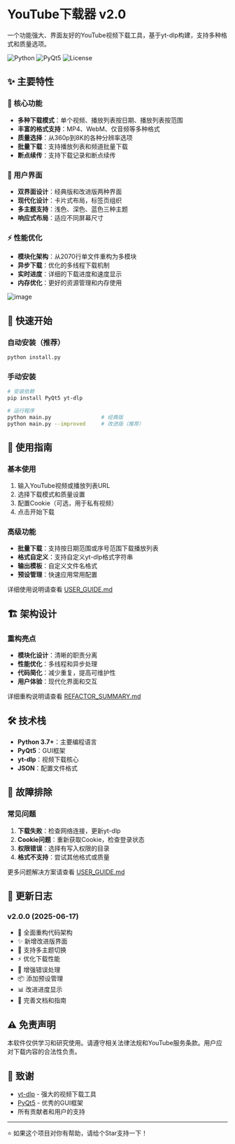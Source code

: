 # YouTube下载器 v2.0

一个功能强大、界面友好的YouTube视频下载工具，基于yt-dlp构建，支持多种格式和质量选项。

![Python](https://img.shields.io/badge/Python-3.7+-blue.svg)
![PyQt5](https://img.shields.io/badge/PyQt5-5.15+-green.svg)
![License](https://img.shields.io/badge/License-MIT-yellow.svg)

## ✨ 主要特性

### 🎯 核心功能
- **多种下载模式**：单个视频、播放列表按日期、播放列表按范围
- **丰富的格式支持**：MP4、WebM、仅音频等多种格式
- **质量选择**：从360p到8K的各种分辨率选项
- **批量下载**：支持播放列表和频道批量下载
- **断点续传**：支持下载记录和断点续传

### 🎨 用户界面
- **双界面设计**：经典版和改进版两种界面
- **现代化设计**：卡片式布局，标签页组织
- **多主题支持**：浅色、深色、蓝色三种主题
- **响应式布局**：适应不同屏幕尺寸

### ⚡ 性能优化
- **模块化架构**：从2070行单文件重构为多模块
- **异步下载**：优化的多线程下载机制
- **实时进度**：详细的下载进度和速度显示
- **内存优化**：更好的资源管理和内存使用

![image](https://github.com/user-attachments/assets/6c36a290-44ee-4b62-b24f-7083280bd50e)

## 🚀 快速开始

### 自动安装（推荐）
```bash
python install.py
```

### 手动安装
```bash
# 安装依赖
pip install PyQt5 yt-dlp

# 运行程序
python main.py                # 经典版
python main.py --improved     # 改进版（推荐）
```

## 📖 使用指南

### 基本使用
1. 输入YouTube视频或播放列表URL
2. 选择下载模式和质量设置
3. 配置Cookie（可选，用于私有视频）
4. 点击开始下载

### 高级功能
- **批量下载**：支持按日期范围或序号范围下载播放列表
- **格式自定义**：支持自定义yt-dlp格式字符串
- **输出模板**：自定义文件名格式
- **预设管理**：快速应用常用配置

详细使用说明请查看 [USER_GUIDE.md](USER_GUIDE.md)

## 🏗️ 架构设计

### 重构亮点
- **模块化设计**：清晰的职责分离
- **性能优化**：多线程和异步处理
- **代码简化**：减少重复，提高可维护性
- **用户体验**：现代化界面和交互

详细重构说明请查看 [REFACTOR_SUMMARY.md](REFACTOR_SUMMARY.md)

## 🛠️ 技术栈

- **Python 3.7+**：主要编程语言
- **PyQt5**：GUI框架
- **yt-dlp**：视频下载核心
- **JSON**：配置文件格式

## 🐛 故障排除

### 常见问题
1. **下载失败**：检查网络连接，更新yt-dlp
2. **Cookie问题**：重新获取Cookie，检查登录状态
3. **权限错误**：选择有写入权限的目录
4. **格式不支持**：尝试其他格式或质量

更多问题解决方案请查看 [USER_GUIDE.md](USER_GUIDE.md)

## 📝 更新日志

### v2.0.0 (2025-06-17)
- 🎉 全面重构代码架构
- ✨ 新增改进版界面
- 🎨 支持多主题切换
- ⚡ 优化下载性能
- 🔧 增强错误处理
- 📦 添加预设管理
- 📊 改进进度显示
- 📖 完善文档和指南

## ⚠️ 免责声明

本软件仅供学习和研究使用。请遵守相关法律法规和YouTube服务条款。用户应对下载内容的合法性负责。

## 🙏 致谢

- [yt-dlp](https://github.com/yt-dlp/yt-dlp) - 强大的视频下载工具
- [PyQt5](https://www.riverbankcomputing.com/software/pyqt/) - 优秀的GUI框架
- 所有贡献者和用户的支持

---

⭐ 如果这个项目对你有帮助，请给个Star支持一下！

